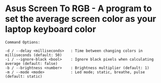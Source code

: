 # Asus Screen To RGB - A program to set the average screen color as your laptop keyboard color

```
Command Options:

-d / --delay <milliseconds>   : Time between changing colors in milliseconds (default: 50)
-i / --ignore-black <bool>    : Ignore black pixels when calculating average (default: false)
-b / --brightness <number>    : Brightness multiplier (default: 1)
-m / --mode <mode>            : Led mode; static, breathe, pulse (default: static)
```